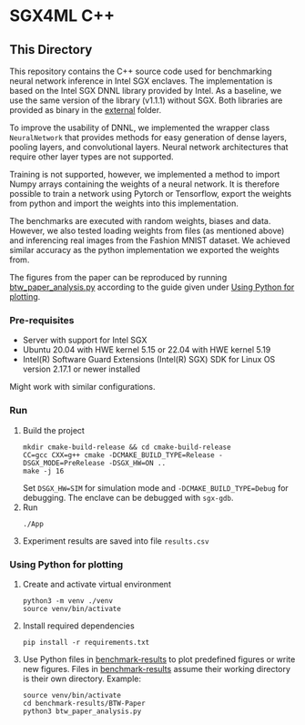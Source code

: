 # SGX4ML C++

## This Directory

This repository contains the C++ source code used for benchmarking neural network inference in Intel SGX enclaves.
The implementation is based on the Intel SGX DNNL library provided by Intel. As a baseline, we use the same version 
of the library (v1.1.1) without SGX. Both libraries are provided as binary in the [external](external) folder.

To improve the usability of DNNL, we implemented the wrapper class `NeuralNetwork` that provides methods for easy
generation of dense layers, pooling layers, and convolutional layers. Neural network architectures that require other
layer types are not supported.

Training is not supported, however, we implemented a method to import Numpy arrays containing the weights of a
neural network. It is therefore possible to train a network using Pytorch or Tensorflow, export the weights from python
and import the weights into this implementation.

The benchmarks are executed with random weights, biases and data. However, we also tested loading weights from files (as
mentioned above) and inferencing real images from the Fashion MNIST dataset. We achieved similar accuracy as the python
implementation we exported the weights from.

The figures from the paper can be reproduced by running [btw_paper_analysis.py](benchmark-results/BTW-Paper/btw_paper_analysis.py)
according to the guide given under [Using Python for plotting](#using-python-for-plotting).

### Pre-requisites

- Server with support for Intel SGX
- Ubuntu 20.04 with HWE kernel 5.15 or 22.04 with HWE kernel 5.19
- Intel(R) Software Guard Extensions (Intel(R) SGX) SDK for Linux OS version 2.17.1 or newer installed

Might work with similar configurations.

### Run

1. Build the project
   ```shell
   mkdir cmake-build-release && cd cmake-build-release
   CC=gcc CXX=g++ cmake -DCMAKE_BUILD_TYPE=Release -DSGX_MODE=PreRelease -DSGX_HW=ON ..
   make -j 16
   ```
   Set `DSGX_HW=SIM` for simulation mode and `-DCMAKE_BUILD_TYPE=Debug` for debugging. The enclave can be debugged with
   `sgx-gdb`.
2. Run
   ```shell
   ./App
   ```
3. Experiment results are saved into file `results.csv`

### Using Python for plotting

1. Create and activate virtual environment
   ```shell
   python3 -m venv ./venv
   source venv/bin/activate
   ```
2. Install required dependencies
   ```shell
   pip install -r requirements.txt
   ```
3. Use Python files in [benchmark-results](benchmark-results) to plot predefined figures or write new figures. Files in
   [benchmark-results](benchmark-results) assume their working directory is their own directory. Example:
   ```shell
   source venv/bin/activate
   cd benchmark-results/BTW-Paper
   python3 btw_paper_analysis.py
   ```
